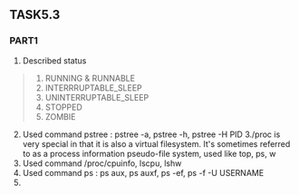 ## TASK5.3

### PART1

1. Described status 
> 1. RUNNING & RUNNABLE
> 2. INTERRRUPTABLE_SLEEP
> 3. UNINTERRUPTABLE_SLEEP
> 4. STOPPED
> 4. ZOMBIE
2. Used command pstree : pstree -a, pstree -h, pstree -H PID
3./proc is very special in that it is also a virtual filesystem. It's sometimes referred to as a process information pseudo-file system, used like top, ps, w
4. Used command /proc/cpuinfo, lscpu, lshw  
5. Used command ps : ps aux, ps auxf, ps -ef, ps -f -U USERNAME
6. 
